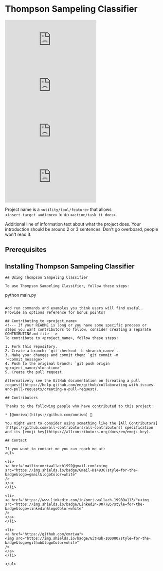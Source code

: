 # Thompson Sampeling Classifier

<!--- These are examples. See https://shields.io for others or to customize this set of shields. You might want to include dependencies, project status and licence info here --->
![GitHub repo size](https://img.shields.io/github/repo-size/scottydocs/README-template.md)
![GitHub contributors](https://img.shields.io/github/contributors/scottydocs/README-template.md)
![GitHub stars](https://img.shields.io/github/stars/omriwa/README-template.md?style=social)
![GitHub forks](https://img.shields.io/github/forks/omriwa/README-template.md?style=social)

Project name is a `<utility/tool/feature>` that allows `<insert_target_audience>` to do `<action/task_it_does>`.

Additional line of information text about what the project does. Your introduction should be around 2 or 3 sentences. Don't go overboard, people won't read it.

## Prerequisites

## Installing Thompson Sampeling Classifier

```
## Using Thompson Sampeling Classifier

To use Thompson Sampeling Classifier, follow these steps:

```
python main.py
```

Add run commands and examples you think users will find useful. Provide an options reference for bonus points!

## Contributing to <project_name>
<!--- If your README is long or you have some specific process or steps you want contributors to follow, consider creating a separate CONTRIBUTING.md file--->
To contribute to <project_name>, follow these steps:

1. Fork this repository.
2. Create a branch: `git checkout -b <branch_name>`.
3. Make your changes and commit them: `git commit -m '<commit_message>'`
4. Push to the original branch: `git push origin <project_name>/<location>`
5. Create the pull request.

Alternatively see the GitHub documentation on [creating a pull request](https://help.github.com/en/github/collaborating-with-issues-and-pull-requests/creating-a-pull-request).

## Contributors

Thanks to the following people who have contributed to this project:

* [@omriwa](https://github.com/omriwa) 📖

You might want to consider using something like the [All Contributors](https://github.com/all-contributors/all-contributors) specification and its [emoji key](https://allcontributors.org/docs/en/emoji-key).

## Contact

If you want to contact me you can reach me at:
<ul>

<li>
<a href="mailto:omriwallach1992@gmail.com"><img src="https://img.shields.io/badge/Gmail-D14836?style=for-the-badge&logo=gmail&logoColor=white" 
/>
</a>
</li>

<li>
<a href="https://www.linkedin.com/in/omri-wallach-19989a113/"><img src="https://img.shields.io/badge/LinkedIn-0077B5?style=for-the-badge&logo=linkedin&logoColor=white" 
/>
</a>
</li>

<li>
<a href="https://github.com/omriwa">
<img src="https://img.shields.io/badge/GitHub-100000?style=for-the-badge&logo=github&logoColor=white" 
/>
</a>
</li>

</ul>
